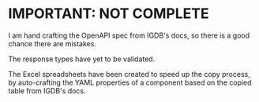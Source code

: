 # IMPORTANT: NOT COMPLETE
I am hand crafting the OpenAPI spec from IGDB's docs, so there is a good chance there are mistakes.

The response types have yet to be validated.

The Excel spreadsheets have been created to speed up the copy process, by auto-crafting the YAML properties of a component based on the copied table from IGDB's docs.